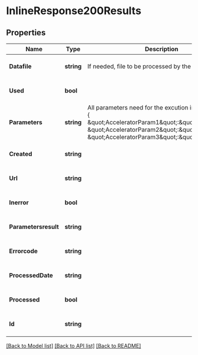 # InlineResponse200Results

## Properties
Name | Type | Description | Notes
------------ | ------------- | ------------- | -------------
**Datafile** | **string** | If needed, file to be processed by the accelerator. | [optional] [default to null]
**Used** | **bool** |  | [optional] [default to null]
**Parameters** | **string** | All parameters need for the excution in JSON format : {     \&quot;AcceleratorParam1\&quot;:\&quot;value1\&quot;,    \&quot;AcceleratorParam2\&quot;:\&quot;value2\&quot;,    \&quot;AcceleratorParam3\&quot;:\&quot;value3\&quot;} | [optional] [default to null]
**Created** | **string** |  | [optional] [default to null]
**Url** | **string** |  | [optional] [default to null]
**Inerror** | **bool** |  | [optional] [default to null]
**Parametersresult** | **string** |  | [optional] [default to null]
**Errorcode** | **string** |  | [optional] [default to null]
**ProcessedDate** | **string** |  | [optional] [default to null]
**Processed** | **bool** |  | [optional] [default to null]
**Id** | **string** |  | [optional] [default to null]

[[Back to Model list]](../README.md#documentation-for-models) [[Back to API list]](../README.md#documentation-for-api-endpoints) [[Back to README]](../README.md)


